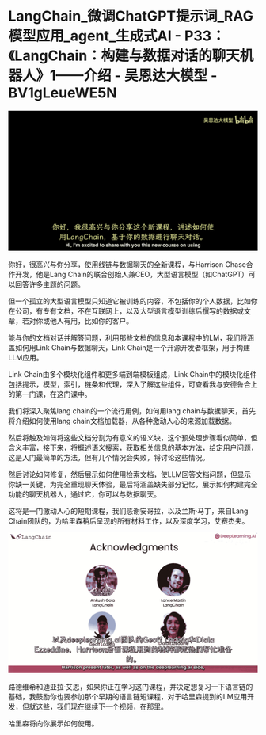 # LangChain_微调ChatGPT提示词_RAG模型应用_agent_生成式AI - P33：《LangChain：构建与数据对话的聊天机器人》1——介绍 - 吴恩达大模型 - BV1gLeueWE5N

![](img/6a39c9b9610bbe70133c16fbccac8efd_0.png)

你好，很高兴与你分享，使用线链与数据聊天的全新课程，与Harrison Chase合作开发，他是Lang Chain的联合创始人兼CEO，大型语言模型（如ChatGPT）可以回答许多主题的问题。

但一个孤立的大型语言模型只知道它被训练的内容，不包括你的个人数据，比如你在公司，有专有文档，不在互联网上，以及大型语言模型训练后撰写的数据或文章，若对你或他人有用，比如你的客户。

能与你的文档对话并解答问题，利用那些文档的信息和本课程中的LM，我们将涵盖如何用Link Chain与数据聊天，Link Chain是一个开源开发者框架，用于构建LLM应用。

Link Chain由多个模块化组件和更多端到端模板组成，Link Chain中的模块化组件包括提示，模型，索引，链条和代理，深入了解这些组件，可查看我与安德鲁合上的第一门课，在这门课中。

我们将深入聚焦lang chain的一个流行用例，如何用lang chain与数据聊天，首先将介绍如何使用lang chain文档加载器，从各种激动人心的来源加载数据。

然后将触及如何将这些文档分割为有意义的语义块，这个预处理步骤看似简单，但含义丰富，接下来，将概述语义搜索，获取相关信息的基本方法，给定用户问题，这是入门最简单的方法，但有几个情况会失败，将讨论这些情况。

然后讨论如何修复，然后展示如何使用检索文档，使LLM回答文档问题，但显示你缺一关键，为完全重现聊天体验，最后将涵盖缺失部分记忆，展示如何构建完全功能的聊天机器人，通过它，你可以与数据聊天。

这将是一门激动人心的短期课程，我们感谢安哥拉，以及兰斯·马丁，来自Lang Chain团队的，为哈里森稍后呈现的所有材料工作，以及深度学习，艾赛杰夫。



![](img/6a39c9b9610bbe70133c16fbccac8efd_2.png)

路德维希和迪亚拉·艾恩，如果你正在学习这门课程，并决定想复习一下语言链的基础，我鼓励你也要参加那个早期的语言链短课程，对于哈里森提到的LM应用开发，但就这些，我们现在继续下一个视频，在那里。

哈里森将向你展示如何使用。
